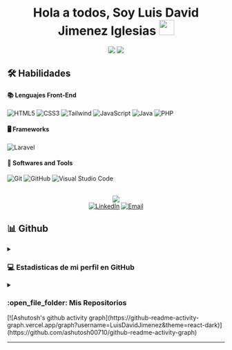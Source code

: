 
<h1 align="center"><b>Hola a todos,  Soy Luis David Jimenez Iglesias </b><img src="https://media.giphy.com/media/hvRJCLFzcasrR4ia7z/giphy.gif" width="35"></h1>
<p align="center">
  <img src="https://img.shields.io/badge/Age-22-blue" />
  <img src="https://img.shields.io/badge/Languages-Español%20%26%20English-green" />
</p>

## <b>🛠️ Habilidades </b>

<p align="center">
    
#### 📚 Lenguajes Front-End
  ![HTML5](https://img.shields.io/badge/HTML5%20-%23E34F26.svg?style=for-the-badge&logo=html5&logoColor=white)
  ![CSS3](https://img.shields.io/badge/CSS%20-%231572B6.svg?style=for-the-badge&logo=css3&logoColor=white)
  ![Tailwind](https://img.shields.io/badge/Tailwind_CSS-grey?style=for-the-badge&logo=tailwind-css&logoColor=38B2AC)
  ![JavaScript](https://img.shields.io/badge/JavaScript%20-%23F7DF1E.svg?style=for-the-badge&logo=javascript&logoColor=black)
  ![Java](https://img.shields.io/badge/Java-ED8B00?style=for-the-badge&logo=openjdk&logoColor=white)
  ![PHP](https://img.shields.io/badge/PHP-%23777BB4.svg?style=for-the-badge&logo=php&logoColor=white)

#### 🖥️ Frameworks
  ![Laravel](https://img.shields.io/badge/Laravel-%23FF2D20.svg?style=for-the-badge&logo=laravel&logoColor=white)
  
#### 🔧 Softwares and Tools
  ![Git](https://img.shields.io/badge/git-%23F05033.svg?style=for-the-badge&logo=git&logoColor=white)
  ![GitHub](https://img.shields.io/badge/github-%23121011.svg?style=for-the-badge&logo=github&logoColor=white)
  ![Visual Studio Code](https://img.shields.io/badge/Visual%20Studio%20Code-0078d7.svg?style=for-the-badge&logo=visual-studio-code&logoColor=white)

</p>

<br>

<div align=center>
 <picture>
   <img src="https://github.com/7oSkaaa/7oSkaaa/blob/main/Images/Connect-with-me.gif?raw=true" heigth="100px">
 </picture>

 <br>
 <a href="https://www.linkedin.com/in/luis-david-jimenez-iglesias-02aba029a/" target="_blank"><img src="https://img.shields.io/static/v1?style=for-the-badge&message=Luis%20David%20Jimenez%20Iglesias&color=0A66C2&logo=LinkedIn&logoColor=FFFFFF&label=" alt="LinkedIn"/></a>
 <a href="mailto:jimeneziglesiasd@gmail.com?subject=Hola Luis David, Encantado de conocerte!" target="_blank"><img alt="Email" src="https://img.shields.io/static/v1?style=for-the-badge&message=jimeneziglesiasd@gmail.com&color=EA4335&logo=Gmail&logoColor=FFFFFF&label=" /></a>
 
</div>

## 📊 Github

<details><summary><h3>💻 Estadisticas de mi perfil en GitHub</h3></summary>
	
<p align="center">
    <a href="https://github.com/anuraghazra/github-readme-stats">
	    <img alt="Estadisticas de Luis David Jimenez en Github" src="https://github-readme-stats.vercel.app/api?username=LuisDavidJimenez&show_icons=true&count_private=true&locale=en&theme=tokyonight&layout=compact" height="230px"/></a>
	  <img src="https://github-readme-stats.vercel.app/api/top-langs?username=LuisDavidJimenez&langs_count=10&show_icons=true&locale=en&theme=tokyonight" alt="7oSkaaa" height="230px"/>
<br/>
</details>

<details><summary><h3> :open_file_folder: Mis Repositorios </h3></summary>
<div>
  <p align="center">
	<a href="https://github.com/LuisDavidJimenez/mi-primer-proyecto">
      		<img src="https://github-readme-stats.vercel.app/api/pin/?username=LuisDavidJimenez&repo=mi-primer-proyecto&theme=tokyonight" alt="GitHub Stats" />
    	</a>
  </p>
</div>
</details>
[![Ashutosh's github activity graph](https://github-readme-activity-graph.vercel.app/graph?username=LuisDavidJimenez&theme=react-dark)](https://github.com/ashutosh00710/github-readme-activity-graph)


----
